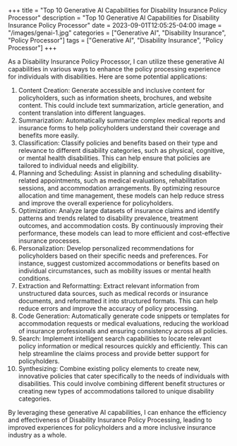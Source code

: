+++
title = "Top 10 Generative AI Capabilities for Disability Insurance Policy Processor"
description = "Top 10 Generative AI Capabilities for Disability Insurance Policy Processor"
date = 2023-09-01T12:05:25-04:00
image = "/images/genai-1.jpg"
categories = ["Generative AI", "Disability Insurance", "Policy Processor"]
tags = ["Generative AI", "Disability Insurance", "Policy Processor"]
+++

As a Disability Insurance Policy Processor, I can utilize these generative AI capabilities in various ways to enhance the policy processing experience for individuals with disabilities. Here are some potential applications:

1. Content Creation: Generate accessible and inclusive content for policyholders, such as information sheets, brochures, and website content. This could include text summarization, article generation, and content translation into different languages.
2. Summarization: Automatically summarize complex medical reports and insurance forms to help policyholders understand their coverage and benefits more easily.
3. Classification: Classify policies and benefits based on their type and relevance to different disability categories, such as physical, cognitive, or mental health disabilities. This can help ensure that policies are tailored to individual needs and eligibility.
4. Planning and Scheduling: Assist in planning and scheduling disability-related appointments, such as medical evaluations, rehabilitation sessions, and accommodation arrangements. By optimizing resource allocation and time management, these models can help reduce stress and improve the overall experience for policyholders.
5. Optimization: Analyze large datasets of insurance claims and identify patterns and trends related to disability prevalence, treatment outcomes, and accommodation costs. By continuously improving their performance, these models can lead to more efficient and cost-effective insurance processes.
6. Personalization: Develop personalized recommendations for policyholders based on their specific needs and preferences. For instance, suggest customized accommodations or benefits based on individual circumstances, such as mobility issues or mental health conditions.
7. Extraction and Reformatting: Extract relevant information from unstructured data sources, such as medical records or insurance documents, and reformatted it into structured formats. This can help reduce errors and improve the accuracy of policy processing.
8. Code Generation: Automatically generate code snippets or templates for accommodation requests or medical evaluations, reducing the workload of insurance professionals and ensuring consistency across all policies.
9. Search: Implement intelligent search capabilities to locate relevant policy information or medical resources quickly and efficiently. This can help streamline the claims process and provide better support for policyholders.
10. Synthesizing: Combine existing policy elements to create new, innovative policies that cater specifically to the needs of individuals with disabilities. This could involve combining different benefit structures or creating new types of accommodations tailored to unique disability categories.

By leveraging these generative AI capabilities, I can enhance the efficiency and effectiveness of Disability Insurance Policy Processing, leading to improved experiences for policyholders and a more inclusive insurance industry as a whole.